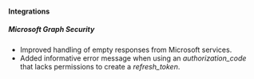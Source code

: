 
#### Integrations
##### Microsoft Graph Security
- Improved handling of empty responses from Microsoft services.
- Added informative error message when using an *authorization_code* that lacks permissions to create a *refresh_token*. 
